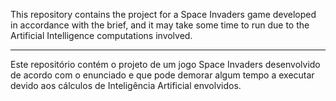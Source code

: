 This repository contains the project for a Space Invaders game developed in accordance with the brief, and it may take some time to run due to the Artificial Intelligence computations involved.

-----------------------------------------------------------------------------------------------------------------------------------------------------------------------

Este repositório contém o projeto de um jogo Space Invaders desenvolvido de acordo com o enunciado e que pode demorar algum tempo a executar devido aos cálculos de Inteligência Artificial envolvidos.

